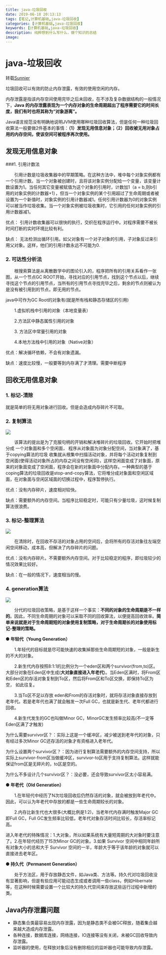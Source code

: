 ```yaml
---
title: java-垃圾回收
date: 2019-06-18 20:13:13
tags: [笔记,计算机基础,java-垃圾回收]
categories: [计算机基础,java-垃圾回收]
keywords: [计算机基础,java-垃圾回收]
description: 纯粹想到什么写什么，做个知识的总结
image: 
---
```




# java-垃圾回收

转载[Sunnier](https://www.cnblogs.com/sunniest/)

垃圾回收可以有效的防止内存泄露，有效的使用空闲的内存。

内存泄露是指该内存空间使用完毕之后未回收，在不涉及复杂数据结构的一般情况下，**Java 的内存泄露表现为一个内存对象的生命周期超出了程序需要它的时间长度，我们有时也将其称为“对象游离”。**

Java语言规范没有明确地说明JVM使用哪种垃圾回收算法，但是任何一种垃圾回收算法一般要做2件基本的事情：**（1）发现无用信息对象；（2）回收被无用对象占用的内存空间，使该空间可被程序再次使用。**　　

## 发现无用信息对象

###1. 引用计数法

　　引用计数是垃圾收集器中的早期策略。在这种方法中，堆中每个对象实例都有一个引用计数。当一个对象被创建时，且将该对象实例分配给一个变量，该变量计数设置为1。当任何其它变量被赋值为这个对象的引用时，计数加1（a = b,则b引用的对象实例的计数器+1），但当一个对象实例的某个引用超过了生命周期或者被设置为一个新值时，对象实例的引用计数器减1。任何引用计数器为0的对象实例可以被当作垃圾收集。当一个对象实例被垃圾收集时，它引用的任何对象实例的引用计数器减1。

优点：
引用计数收集器可以很快的执行，交织在程序运行中。对程序需要不被长时间打断的实时环境比较有利。

缺点： 
无法检测出循环引用。如父对象有一个对子对象的引用，子对象反过来引用父对象。这样，他们的引用计数永远不可能为0.

### 2. 可达性分析法

　　根搜索算法是从离散数学中的图论引入的，程序把所有的引用关系看作一张图，从一个节点GC ROOT开始，寻找对应的引用节点，找到这个节点以后，继续寻找这个节点的引用节点，当所有的引用节点寻找完毕之后，剩余的节点则被认为是没有被引用到的节点，即无用的节点。

java中可作为GC Root的对象有(就是所有栈和静态存储区的引用)

　　1.虚拟机栈中引用的对象（本地变量表）

　　2.方法区中静态属性引用的对象

　　3. 方法区中常量引用的对象

　　4.本地方法栈中引用的对象（Native对象）

优点：解决循环依赖，不会有对象遗漏。

缺点：速度比较慢，一般要等到内存满了才清理。需要中断程序



## 回收无用信息对象

### 1. 标记-清除

就是简单的将无用对象进行回收。但是会造成内存碎片不可取。

### 2. 复制算法

![](/java-垃圾回收/1.jpg)

　　该算法的提出是为了克服句柄的开销和解决堆碎片的垃圾回收。它开始时把堆分成 一个对象面和多个空闲面， 程序从对象面为对象分配空间，当对象满了，基于copying算法的垃圾 收集就从根集中扫描活动对象，并将每个活动对象复制到空闲面(使得活动对象所占的内存之间没有空闲洞)，这样空闲面变成了对象面，原来的对象面变成了空闲面，程序会在新的对象面中分配内存。一种典型的基于coping算法的垃圾回收是stop-and-copy算法，它将堆分成对象面和空闲区域面，在对象面与空闲区域面的切换过程中，程序暂停执行。

优点：没有内存碎片，速度相对较快。

缺点：需要额外的内存空间。当程序比较稳定时，可能只有少量垃圾，这时候复制算法很浪费。

### 3. 标记-整理算法

![](/java-垃圾回收/2.jpg)

　　在清除时，在回收不存活的对象占用的空间后，会将所有的存活对象往左端空闲空间移动，成本高，但解决了内存碎片的问题。

优点：没有内存碎片。不需要额外内存空间。对于比较稳定的程序，即垃圾较少的情况效果比较好。

缺点：在一般的情况下，速度相当的慢。

### 4. generation算法

![](/java-垃圾回收/3.jpg)

　　分代的垃圾回收策略，是基于这样一个事实：**不同的对象的生命周期是不一样的**。因此，不同生命周期的对象可以采取不同的回收算法，以便提高回收效率。**简单来说就是对于生命周期短的对象使用复制策略，对于生命周期长的对象使用标记-整理的策略。**

**● 年轻代（Young Generation）**

　　1.年轻代的目标就是尽可能快速的收集掉那些生命周期短的对象，一般是新生的不大的对象。

　　2.新生代内存按照8:1:1的比例分为一个eden区和两个survivor(from,to)区。大部分对象在Eden区中生成(**大对象直接进入年老代**)。当Eden区满时，将From区和Eden区的存活对象复制到To区，然后将From区和To区交换，即保持To区为空， 如此往复。

　　3.当To区不足以存放 eden和From的存活对象时，就将存活对象直接存放到老年代。若是老年代也满了就会触发一次Full GC，也就是新生代、老年代都进行回收。

　　4.新生代发生的GC也叫做Minor GC，MinorGC发生频率比较高(不一定等Eden区满了才触发)

为什么需要survivor区？：实际上这是一个缓冲区，减少被送到老年代的对象，只有经过多次Minor GC还存活的对象才有资格进入老年代。

为什么设置两个survivor区？：因为进行复制算法需要额外的内存空间支持，所以实际上survivor-from区当做缓冲区，survivor-to区用于支持复制算法。这样就能保证from区是无碎片的，to区是空的。

为什么不多设计几个survivor区？：没必要，还会导致survivor区太小容易满。

**● 年老代（Old Generation）**

　　1.在年轻代中经历了N次垃圾回收后仍然存活的对象，就会被放到年老代中。因此，可以认为年老代中存放的都是一些生命周期较长的对象。

　　2.内存比新生代也大很多(大概比例是1:2)，当老年代内存满时触发Major GC即Full GC，Full GC发生频率比较低，老年代对象存活时间比较长，存活率标记高。

进入年老代的特殊情况：1.大对象，所以如果系统有大量短周期的大对象时要注意了。2.在年轻代经历了15次Minor GC的对象。3.如果 Survivor 空间中相同年龄所有对象大小的总和大于 Survivor 空间的一半，年龄大于等于该年龄的对象就可以直接进去老年区。

**● 持久代（Permanent Generation）**

　　处于方法区，用于存放静态文件，如Java类、方法等。持久代对垃圾回收没有显著影响，但是有些应用可能动态生成或者调用一些class，例如Hibernate 等，在这种时候需要设置一个比较大的持久代空间来存放这些运行过程中新增的类。



## Java内存泄露问题

- 静态集合类最容易出现内存泄露，因为是静态类不会被GC释放，随着集合越来越大造成内存泄露。
- 各种连接，数据库连接，网络连接，IO连接等没有关闭，未被GC回收导致内存泄露。
- 监听器的使用，在释放对象后没有删除相应的监听器也可能导致内存泄露。







